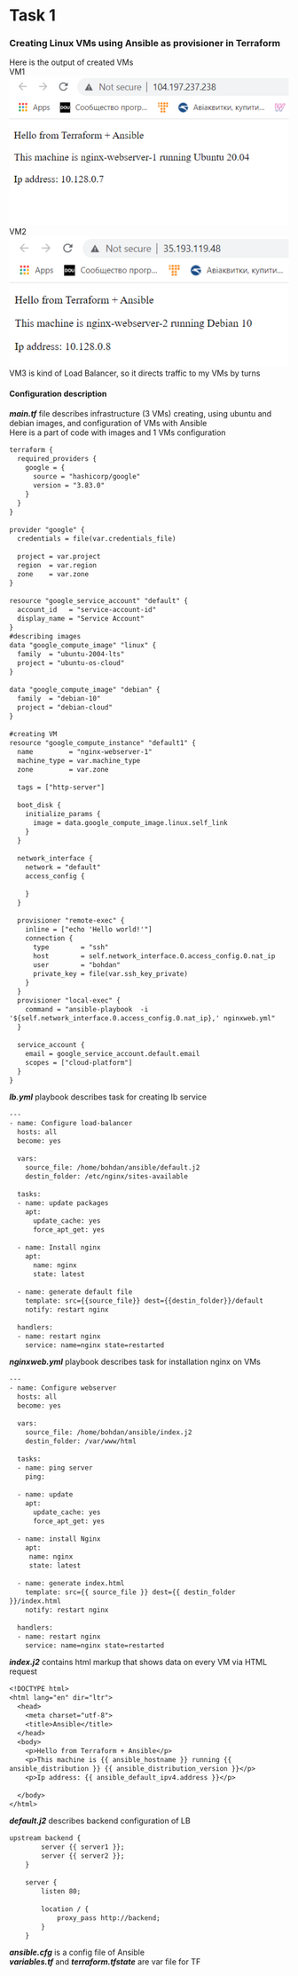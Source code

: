 # Task 1
### Creating Linux VMs using Ansible as provisioner in Terraform
Here is the output of created VMs <br>
VM1 <br>
![](https://github.com/Bogdan1707/DevOps_online_Kyiv_2020Q42021Q1/blob/main/ansible/task1/images/1.png)<br>
VM2 <br>
![](https://github.com/Bogdan1707/DevOps_online_Kyiv_2020Q42021Q1/blob/main/ansible/task1/images/2.png)<br>
VM3 is kind of Load Balancer, so it directs traffic to my VMs by turns<br>

#### Configuration description
***main.tf*** file describes infrastructure (3 VMs) creating, using ubuntu and debian images, and configuration of VMs with Ansible <br>
Here is a part of code with images and 1 VMs configuration <br>
```
terraform {
  required_providers {
    google = {
      source = "hashicorp/google"
      version = "3.83.0"
    }
  }
}

provider "google" {
  credentials = file(var.credentials_file)

  project = var.project
  region  = var.region
  zone    = var.zone
}

resource "google_service_account" "default" {
  account_id   = "service-account-id"
  display_name = "Service Account"
}
#describing images
data "google_compute_image" "linux" {
  family  = "ubuntu-2004-lts"
  project = "ubuntu-os-cloud"
}

data "google_compute_image" "debian" {
  family  = "debian-10"
  project = "debian-cloud"
}

#creating VM
resource "google_compute_instance" "default1" {
  name         = "nginx-webserver-1"
  machine_type = var.machine_type
  zone         = var.zone

  tags = ["http-server"]

  boot_disk {
    initialize_params {
      image = data.google_compute_image.linux.self_link
    }
  }

  network_interface {
    network = "default"
    access_config {

    }
  }

  provisioner "remote-exec" {
    inline = ["echo 'Hello world!'"]
    connection {
      type        = "ssh"
      host        = self.network_interface.0.access_config.0.nat_ip
      user        = "bohdan"
      private_key = file(var.ssh_key_private)
    }
  }
  provisioner "local-exec" {
    command = "ansible-playbook  -i '${self.network_interface.0.access_config.0.nat_ip},' nginxweb.yml"
  }

  service_account {
    email = google_service_account.default.email
    scopes = ["cloud-platform"]
  }
}
```
***lb.yml*** playbook describes task for creating lb service
```
---
- name: Configure load-balancer
  hosts: all
  become: yes

  vars:
    source_file: /home/bohdan/ansible/default.j2
    destin_folder: /etc/nginx/sites-available

  tasks:
  - name: update packages
    apt:
      update_cache: yes
      force_apt_get: yes

  - name: Install nginx
    apt:
      name: nginx
      state: latest

  - name: generate default file
    template: src={{source_file}} dest={{destin_folder}}/default
    notify: restart nginx

  handlers:
  - name: restart nginx
    service: name=nginx state=restarted
```
***nginxweb.yml*** playbook describes task for installation nginx on VMs
```
---
- name: Configure webserver
  hosts: all
  become: yes

  vars:
    source_file: /home/bohdan/ansible/index.j2
    destin_folder: /var/www/html

  tasks:
  - name: ping server
    ping:

  - name: update
    apt:
      update_cache: yes
      force_apt_get: yes

  - name: install Nginx
    apt:
     name: nginx
     state: latest

  - name: generate index.html
    template: src={{ source_file }} dest={{ destin_folder }}/index.html
    notify: restart nginx

  handlers:
  - name: restart nginx
    service: name=nginx state=restarted
```
***index.j2*** contains html markup that shows data on every VM via HTML request
```
<!DOCTYPE html>
<html lang="en" dir="ltr">
  <head>
    <meta charset="utf-8">
    <title>Ansible</title>
  </head>
  <body>
    <p>Hello from Terraform + Ansible</p>
    <p>This machine is {{ ansible_hostname }} running {{ ansible_distribution }} {{ ansible_distribution_version }}</p>
    <p>Ip address: {{ ansible_default_ipv4.address }}</p>

  </body>
</html>
```
***default.j2*** describes backend configuration of LB
```
upstream backend {
        server {{ server1 }};
        server {{ server2 }};
    }

    server {
        listen 80;

        location / {
            proxy_pass http://backend;
        }
    }
```
***ansible.cfg*** is a config file of Ansible <br>
***variables.tf*** and ***terraform.tfstate*** are var file for TF<br>
